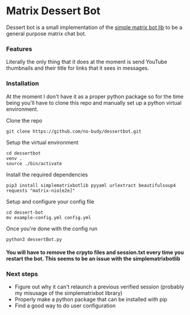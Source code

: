 # Matrix Dessert Bot

Dessert bot is a small implementation of the [simple matrix bot lib](https://github.com/i10b/simplematrixbotlib) to be a general purpose matrix chat bot. 

### Features

Literally the only thing that it does at the moment is send YouTube thumbnails and their title for links that it sees in messages.
    
### Installation

At the moment I don't have it as a proper python package so for the time being you'll have to clone this repo and manually set up a python virtual environment.

Clone the repo

```
git clone https://github.com/no-budy/dessertbot.git
```

Setup the virtual environment

``` shell
cd dessertbot
venv .
source ./bin/activate
```

Install the required dependencies

``` shell
pip3 install simplematrixbotlib pyyaml urlextract beautifulsoup4 requests "matrix-nio[e2e]" 
```

Setup and configure your config file
```
cd dessert-bot 
mv example-config.yml config.yml
```

Once you're done with the config run
```
python3 dessertBot.py
```

#### You will have to remove the crpyto files and session.txt every time you restart the bot. This seems to be an issue with the simplematrixbotlib



### Next steps

- Figure out why it can't relaunch a previous verified session (probably my misusage of the simplematrixbot library)
- Properly make a python package that can be installed with pip
- Find a good way to do user configuration


